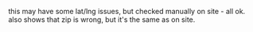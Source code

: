this may have some lat/lng issues, but checked manually on site - all ok.
also shows that zip is wrong, but it's the same as on site.